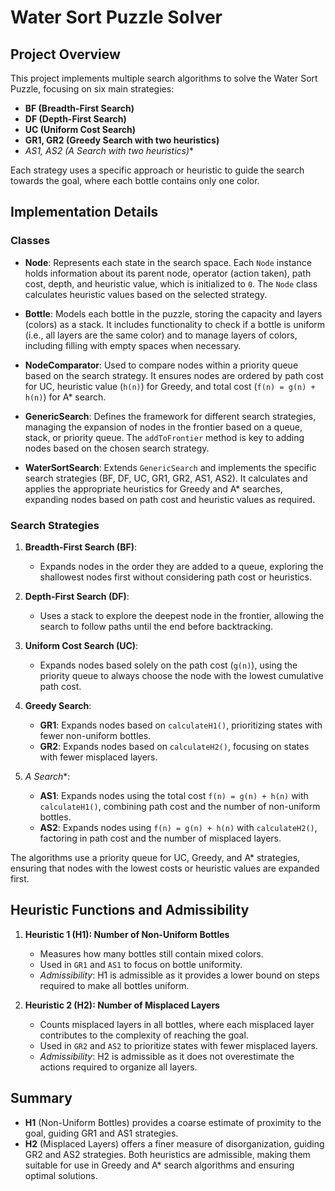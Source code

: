 # Water Sort Puzzle Solver

## Project Overview
This project implements multiple search algorithms to solve the Water Sort Puzzle, focusing on six main strategies:
- **BF (Breadth-First Search)**
- **DF (Depth-First Search)**
- **UC (Uniform Cost Search)**
- **GR1, GR2 (Greedy Search with two heuristics)**
- **AS1, AS2 (A* Search with two heuristics)**

Each strategy uses a specific approach or heuristic to guide the search towards the goal, where each bottle contains only one color.

## Implementation Details

### Classes

- **Node**: Represents each state in the search space. Each `Node` instance holds information about its parent node, operator (action taken), path cost, depth, and heuristic value, which is initialized to `0`. The `Node` class calculates heuristic values based on the selected strategy.

- **Bottle**: Models each bottle in the puzzle, storing the capacity and layers (colors) as a stack. It includes functionality to check if a bottle is uniform (i.e., all layers are the same color) and to manage layers of colors, including filling with empty spaces when necessary.

- **NodeComparator**: Used to compare nodes within a priority queue based on the search strategy. It ensures nodes are ordered by path cost for UC, heuristic value (`h(n)`) for Greedy, and total cost (`f(n) = g(n) + h(n)`) for A* search.

- **GenericSearch**: Defines the framework for different search strategies, managing the expansion of nodes in the frontier based on a queue, stack, or priority queue. The `addToFrontier` method is key to adding nodes based on the chosen search strategy.

- **WaterSortSearch**: Extends `GenericSearch` and implements the specific search strategies (BF, DF, UC, GR1, GR2, AS1, AS2). It calculates and applies the appropriate heuristics for Greedy and A* searches, expanding nodes based on path cost and heuristic values as required.

### Search Strategies
1. **Breadth-First Search (BF)**:
   - Expands nodes in the order they are added to a queue, exploring the shallowest nodes first without considering path cost or heuristics.

2. **Depth-First Search (DF)**:
   - Uses a stack to explore the deepest node in the frontier, allowing the search to follow paths until the end before backtracking.

3. **Uniform Cost Search (UC)**:
   - Expands nodes based solely on the path cost (`g(n)`), using the priority queue to always choose the node with the lowest cumulative path cost.

4. **Greedy Search**:
   - **GR1**: Expands nodes based on `calculateH1()`, prioritizing states with fewer non-uniform bottles.
   - **GR2**: Expands nodes based on `calculateH2()`, focusing on states with fewer misplaced layers.

5. **A* Search**:
   - **AS1**: Expands nodes using the total cost `f(n) = g(n) + h(n)` with `calculateH1()`, combining path cost and the number of non-uniform bottles.
   - **AS2**: Expands nodes using `f(n) = g(n) + h(n)` with `calculateH2()`, factoring in path cost and the number of misplaced layers.

The algorithms use a priority queue for UC, Greedy, and A* strategies, ensuring that nodes with the lowest costs or heuristic values are expanded first.

## Heuristic Functions and Admissibility

1. **Heuristic 1 (H1): Number of Non-Uniform Bottles**
   - Measures how many bottles still contain mixed colors.
   - Used in `GR1` and `AS1` to focus on bottle uniformity.
   - *Admissibility*: H1 is admissible as it provides a lower bound on steps required to make all bottles uniform.

2. **Heuristic 2 (H2): Number of Misplaced Layers**
   - Counts misplaced layers in all bottles, where each misplaced layer contributes to the complexity of reaching the goal.
   - Used in `GR2` and `AS2` to prioritize states with fewer misplaced layers.
   - *Admissibility*: H2 is admissible as it does not overestimate the actions required to organize all layers.

## Summary
- **H1** (Non-Uniform Bottles) provides a coarse estimate of proximity to the goal, guiding GR1 and AS1 strategies.
- **H2** (Misplaced Layers) offers a finer measure of disorganization, guiding GR2 and AS2 strategies.
Both heuristics are admissible, making them suitable for use in Greedy and A* search algorithms and ensuring optimal solutions.
